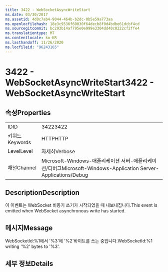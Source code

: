 ```yaml
---
title: 3422 - WebSocketAsyncWriteStart
ms.date: 03/30/2017
ms.assetid: 4d0c7ab4-9044-464b-b2dc-0b5e59a773aa
ms.openlocfilehash: 18e3c9536f60030f64decb8f0d4bdbe61dcbf4cd
ms.sourcegitcommit: bc293b14af795e0e999e3304dd40c0222cf2ffe4
ms.translationtype: MT
ms.contentlocale: ko-KR
ms.lasthandoff: 11/26/2020
ms.locfileid: "96243165"
---
```

# <a name="3422---websocketasyncwritestart"></a><span data-ttu-id="2d833-102">3422 - WebSocketAsyncWriteStart</span><span class="sxs-lookup"><span data-stu-id="2d833-102">3422 - WebSocketAsyncWriteStart</span></span>

## <a name="properties"></a><span data-ttu-id="2d833-103">속성</span><span class="sxs-lookup"><span data-stu-id="2d833-103">Properties</span></span>  
  
|||  
|-|-|  
|<span data-ttu-id="2d833-104">ID</span><span class="sxs-lookup"><span data-stu-id="2d833-104">ID</span></span>|<span data-ttu-id="2d833-105">3422</span><span class="sxs-lookup"><span data-stu-id="2d833-105">3422</span></span>|  
|<span data-ttu-id="2d833-106">키워드</span><span class="sxs-lookup"><span data-stu-id="2d833-106">Keywords</span></span>|<span data-ttu-id="2d833-107">HTTP</span><span class="sxs-lookup"><span data-stu-id="2d833-107">HTTP</span></span>|  
|<span data-ttu-id="2d833-108">Level</span><span class="sxs-lookup"><span data-stu-id="2d833-108">Level</span></span>|<span data-ttu-id="2d833-109">자세히</span><span class="sxs-lookup"><span data-stu-id="2d833-109">Verbose</span></span>|  
|<span data-ttu-id="2d833-110">채널</span><span class="sxs-lookup"><span data-stu-id="2d833-110">Channel</span></span>|<span data-ttu-id="2d833-111">Microsoft-Windows-애플리케이션 서버-애플리케이션/디버그</span><span class="sxs-lookup"><span data-stu-id="2d833-111">Microsoft-Windows-Application Server-Applications/Debug</span></span>|  
  
## <a name="description"></a><span data-ttu-id="2d833-112">Description</span><span class="sxs-lookup"><span data-stu-id="2d833-112">Description</span></span>  

 <span data-ttu-id="2d833-113">이 이벤트는 WebSocket 비동기 쓰기가 시작되었을 때 내보내집니다.</span><span class="sxs-lookup"><span data-stu-id="2d833-113">This event is emitted when WebSocket asynchronous write has started.</span></span>  
  
## <a name="message"></a><span data-ttu-id="2d833-114">메시지</span><span class="sxs-lookup"><span data-stu-id="2d833-114">Message</span></span>  

 <span data-ttu-id="2d833-115">WebSocketId:%1에서 '%3'에 '%2'바이트를 쓰는 중입니다.</span><span class="sxs-lookup"><span data-stu-id="2d833-115">WebSocketId:%1 writing '%2' bytes to '%3'.</span></span>  
  
## <a name="details"></a><span data-ttu-id="2d833-116">세부 정보</span><span class="sxs-lookup"><span data-stu-id="2d833-116">Details</span></span>
